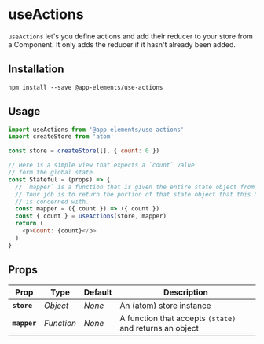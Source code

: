 # useActions

`useActions` let's you define actions and add their reducer to your store from a Component. It only adds the reducer if it hasn't already been added.

## Installation

`npm install --save @app-elements/use-actions`

## Usage

```javascript
import useActions from '@app-elements/use-actions'
import createStore from 'atom'

const store = createStore([], { count: 0 })

// Here is a simple view that expects a `count` value
// form the global state.
const Stateful = (props) => {
  // `mapper` is a function that is given the entire state object from your store.
  // Your job is to return the portion of that state object that this Component
  // is concerned with.
  const mapper = ({ count }) => ({ count })
  const { count } = useActions(store, mapper)
  return (
    <p>Count: {count}</p>
  )
}
```

## Props

| Prop                   | Type       | Default       | Description         |
|------------------------|------------|---------------|---------------------|
| **`store`**            | _Object_   | _None_        | An (atom) store instance
| **`mapper`**           | _Function_ | _None_        | A function that accepts `(state)` and returns an object
